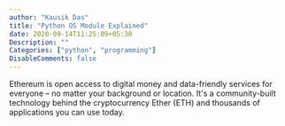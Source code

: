 ```yaml
---
author: "Kausik Das"
title: "Python OS Module Explained"
date: 2020-09-14T11:25:09+05:30
Description: ""
Categories: ["python", "programming"]
DisableComments: false
---
```


Ethereum is open access to digital money and data-friendly services for everyone – no matter your background or location. It's a community-built technology behind the cryptocurrency Ether (ETH) and thousands of applications you can use today.